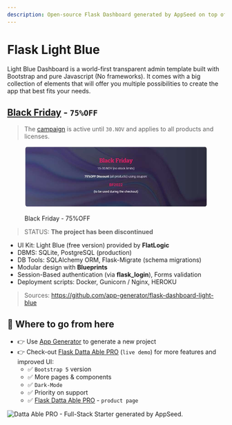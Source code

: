 ```yaml
---
description: Open-source Flask Dashboard generated by AppSeed on top of Light Blue Design
---
```


# Flask Light Blue

Light Blue Dashboard is a world-first transparent admin template built with Bootstrap and pure Javascript (No frameworks). It comes with a big collection of elements that will offer you multiple possibilities to create the app that best fits your needs.


## [Black Friday](https://appseed.us/discounts/) - `75%OFF`

> The [campaign](https://appseed.us/discounts/)  is active until `30.NOV` and applies to all products and licenses.

<figure><img src=".gitbook/assets/bf2022-banner-800px.jpg" alt="Discounts - 75% OFF (Black Friday Offer)"><figcaption><p>Black Friday - 75%OFF </p></figcaption></figure>


> STATUS: **The project has been discontinued**

* UI Kit: Light Blue (free version) provided by **FlatLogic**
* DBMS: SQLite, PostgreSQL (production)
* DB Tools: SQLAlchemy ORM, Flask-Migrate (schema migrations)
* Modular design with **Blueprints**
* Session-Based authentication (via **flask\_login**), Forms validation
* Deployment scripts: Docker, Gunicorn / Nginx, HEROKU

> Sources: https://github.com/app-generator/flask-dashboard-light-blue


## 🚀 Where to go from here

* 👉 Use [App Generator](https://appseed.us/generator/) to generate a new project
* 👉 Check-out [Flask Datta Able PRO](https://flask-datta-able-pro.appseed-srv1.com/) (`live demo`) for more features and improved UI:
  * ✅ `Bootstrap 5` version
  * ✅ More pages & components
  * ✅ `Dark-Mode`
  * ✅ Priority on support
  * ✅ [Flask Datta Able PRO](https://appseed.us/product/datta-able-pro/flask/) - `product page`

![Datta Able PRO - Full-Stack Starter generated by AppSeed.](https://user-images.githubusercontent.com/51070104/170474361-a58da82b-fff9-4a59-81a8-7ab99f478f48.png)
